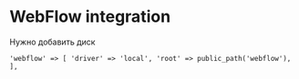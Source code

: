 # WebFlow integration

Нужно добавить диск

`'webflow' => [
    'driver' => 'local',
    'root' => public_path('webflow'),
],`